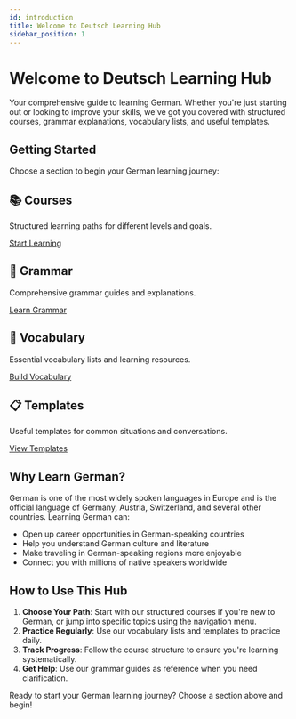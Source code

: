 ```yaml
---
id: introduction
title: Welcome to Deutsch Learning Hub
sidebar_position: 1
---
```


# Welcome to Deutsch Learning Hub

Your comprehensive guide to learning German. Whether you're just starting out or looking to improve your skills, we've got you covered with structured courses, grammar explanations, vocabulary lists, and useful templates.

## Getting Started

Choose a section to begin your German learning journey:

<div class="row">
  <div class="col col--6">
    <div class="card">
      <div class="card__header">
        <h2>📚 Courses</h2>
      </div>
      <div class="card__body">
        <p>Structured learning paths for different levels and goals.</p>
        <a class="button button--primary" href="/docs/courses">Start Learning</a>
      </div>
    </div>
  </div>
  <div class="col col--6">
    <div class="card">
      <div class="card__header">
        <h2>📝 Grammar</h2>
      </div>
      <div class="card__body">
        <p>Comprehensive grammar guides and explanations.</p>
        <a class="button button--primary" href="/docs/grammar">Learn Grammar</a>
      </div>
    </div>
  </div>
  <div class="col col--6">
    <div class="card">
      <div class="card__header">
        <h2>📖 Vocabulary</h2>
      </div>
      <div class="card__body">
        <p>Essential vocabulary lists and learning resources.</p>
        <a class="button button--primary" href="/docs/vocabulary">Build Vocabulary</a>
      </div>
    </div>
  </div>
  <div class="col col--6">
    <div class="card">
      <div class="card__header">
        <h2>📋 Templates</h2>
      </div>
      <div class="card__body">
        <p>Useful templates for common situations and conversations.</p>
        <a class="button button--primary" href="/docs/templates">View Templates</a>
      </div>
    </div>
  </div>
</div>

## Why Learn German?

German is one of the most widely spoken languages in Europe and is the official language of Germany, Austria, Switzerland, and several other countries. Learning German can:

- Open up career opportunities in German-speaking countries
- Help you understand German culture and literature
- Make traveling in German-speaking regions more enjoyable
- Connect you with millions of native speakers worldwide

## How to Use This Hub

1. **Choose Your Path**: Start with our structured courses if you're new to German, or jump into specific topics using the navigation menu.
2. **Practice Regularly**: Use our vocabulary lists and templates to practice daily.
3. **Track Progress**: Follow the course structure to ensure you're learning systematically.
4. **Get Help**: Use our grammar guides as reference when you need clarification.

Ready to start your German learning journey? Choose a section above and begin! 